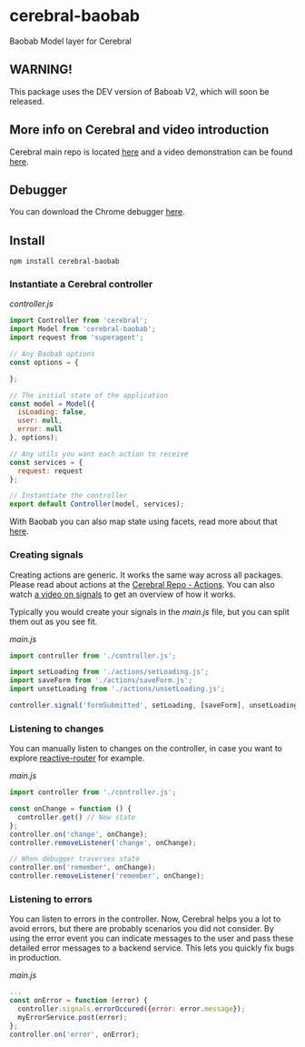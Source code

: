 # cerebral-baobab
Baobab Model layer for Cerebral

## WARNING!
This package uses the DEV version of Baboab V2, which will soon be released.


## More info on Cerebral and video introduction
Cerebral main repo is located [here](https://github.com/christianalfoni/cerebral) and a video demonstration can be found [here](https://www.youtube.com/watch?v=xCIv4-Q2dtA).

## Debugger
You can download the Chrome debugger [here](https://chrome.google.com/webstore/detail/cerebral-debugger/ddefoknoniaeoikpgneklcbjlipfedbb?hl=no).

## Install
`npm install cerebral-baobab`

### Instantiate a Cerebral controller
*controller.js*
```js
import Controller from 'cerebral';
import Model from 'cerebral-baobab';
import request from 'superagent';

// Any Baobab options
const options = {

};

// The initial state of the application
const model = Model({
  isLoading: false,
  user: null,
  error: null
}, options);

// Any utils you want each action to receive
const services = {
  request: request
};

// Instantiate the controller
export default Controller(model, services);
```
With Baobab you can also map state using facets, read more about that [here](https://github.com/Yomguithereal/baobab/issues/278).

### Creating signals
Creating actions are generic. It works the same way across all packages. Please read about actions at the [Cerebral Repo - Actions](https://github.com/christianalfoni/cerebral#how-to-get-started). You can also watch [a video on signals](https://www.youtube.com/watch?v=zkeBjGdn7uM) to get an overview of how it works.

Typically you would create your signals in the *main.js* file, but you can split them out as you see fit.

*main.js*
```js
import controller from './controller.js';

import setLoading from './actions/setLoading.js';
import saveForm from './actions/saveForm.js';
import unsetLoading from './actions/unsetLoading.js';

controller.signal('formSubmitted', setLoading, [saveForm], unsetLoading);

```

### Listening to changes
You can manually listen to changes on the controller, in case you want to explore [reactive-router](https://github.com/christianalfoni/reactive-router) for example.

*main.js*
```js
import controller from './controller.js';

const onChange = function () {
  controller.get() // New state
};
controller.on('change', onChange);
controller.removeListener('change', onChange);

// When debugger traverses state
controller.on('remember', onChange);
controller.removeListener('remember', onChange);
```

### Listening to errors
You can listen to errors in the controller. Now, Cerebral helps you a lot to avoid errors, but there are probably scenarios you did not consider. By using the error event you can indicate messages to the user and pass these detailed error messages to a backend service. This lets you quickly fix bugs in production.

*main.js*
```js
...
const onError = function (error) {
  controller.signals.errorOccured({error: error.message});
  myErrorService.post(error);
};
controller.on('error', onError);
```
